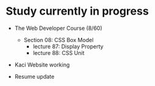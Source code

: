 # Study currently in progress

  - The Web Developer Course (8/60)
    - Section 08: CSS Box Model
      - lecture 87: Display Property
      - lecture 88: CSS Unit

  - Kaci Website working
  - Resume update